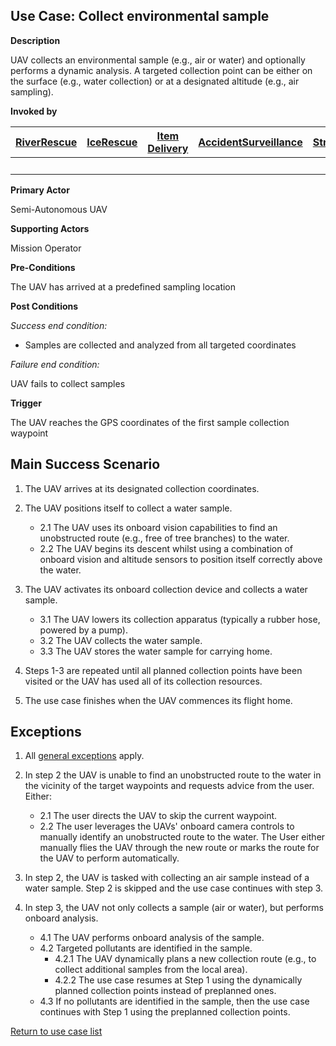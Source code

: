 ## Use Case: Collect environmental sample

**Description**

UAV collects an environmental sample (e.g., air or water) and optionally performs a dynamic analysis. A targeted collection point can be either on the 
surface (e.g., water collection) or at a designated altitude (e.g., air sampling).


**Invoked by**

| [RiverRescue](../main/RiverRescue.md) | [IceRescue](../main/IceRescue.md) | [Item Delivery](../main/ItemDelivery.md)| [AccidentSurveillance](../main/AccidentSurveillance.md) | [StructuralFire](../main/StructuralFire.md) | [EnvironmentalSampling](../main/EnvironmentalSampling.md) |
| :------: | :--------: | :--------: | :------: |:------: |:------: |
|   |   |  |  |  |  x |

**Primary Actor**

Semi-Autonomous UAV

**Supporting Actors**

Mission Operator

**Pre-Conditions**

The UAV has arrived at a predefined sampling location

**Post Conditions**

_Success end condition:_

- Samples are collected and analyzed from all targeted coordinates

_Failure end condition:_

UAV fails to collect samples

**Trigger**

The UAV reaches the GPS coordinates of the first sample collection waypoint

## Main Success Scenario

1. The UAV arrives at its designated collection coordinates.

2. The UAV positions itself to collect a water sample.
   * 2.1 The UAV uses its onboard vision capabilities to find an unobstructed route (e.g., free of tree branches) to the water.
   * 2.2 The UAV begins its descent whilst using a combination of onboard vision and altitude sensors to position itself correctly above the water.
   
3. The UAV activates its onboard collection device and collects a water sample.
   * 3.1 The UAV lowers its collection apparatus (typically a rubber hose, powered by a pump).
   * 3.2 The UAV collects the water sample.
   * 3.3 The UAV stores the water sample for carrying home.

3. Steps 1-3 are repeated until all planned collection points have been visited or the UAV has used all of its collection resources.

4. The use case finishes when the UAV commences its flight home.

## Exceptions

1. All [general exceptions](../../README.md#GeneralExceptions) apply.

2. In step 2 the UAV is unable to find an unobstructed route to the water in the vicinity of the target waypoints and requests advice from the user. Either:
   * 2.1 The user directs the UAV to skip the current waypoint.
   * 2.2 The user leverages the UAVs' onboard camera controls to manually identify an unobstructed route to the water. The User either manually flies the UAV through the new route or marks the route for the UAV to perform automatically. 

3. In step 2, the UAV is tasked with collecting an air sample instead of a water sample. Step 2 is skipped and the use case continues with step 3.

4. In step 3, the UAV not only collects a sample (air or water), but performs onboard analysis.
   * 4.1 The UAV performs onboard analysis of the sample.
   * 4.2 Targeted pollutants are identified in the sample.
      * 4.2.1 The UAV dynamically plans a new collection route (e.g., to collect additional samples from the local area).
	  * 4.2.2 The use case resumes at Step 1 using the dynamically planned collection points instead of preplanned ones.
   * 4.3 If no pollutants are identified in the sample, then the use case continues with Step 1 using the preplanned collection points.

[Return to use case list](../../README.md)
